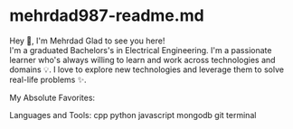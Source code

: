 # mehrdad987-readme.md
Hey 👋, I'm Mehrdad
Glad to see you here!   
I'm a graduated Bachelors's in Electrical Engineering. I'm a passionate learner who's always willing to learn and work across technologies and domains 💡. I love to explore new technologies and leverage them to solve real-life problems ✨.




My Absolute Favorites:

Languages and Tools:
cpp python javascript mongodb git terminal
